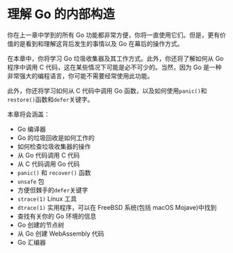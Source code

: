 # 理解 Go 的内部构造

你在上一章中学到的所有 Go 功能都非常方便，你将一直使用它们。但是，更有价值的是看到和理解这背后发生的事情以及 Go 在幕后的操作方式。

在本章中，你将学习 Go 垃圾收集器及其工作方式。此外，你还将了解如何从 Go 程序中调用 C 代码，这在某些情况下可能是必不可少的。当然，因为 Go 是一种非常强大的编程语言，你可能不需要经常使用此功能。

此外，你还将学习如何从 C 代码中调用 Go 函数，以及如何使用`panic()`和`restore()`函数和`defer`关键字。

本章将会涵盖：

- Go 编译器
- Go 的垃圾回收是如何工作的
- 如何检查垃圾收集器的操作
- 从 Go 代码调用 C 代码
- 从 C 代码调用 Go 代码
- `panic()` 和 `recover()` 函数
- `unsafe` 包
- 方便但棘手的`defer`关键字
- `strace(1)` Linux 工具
- `dtrace(1)` 实用程序，可以在 FreeBSD 系统(包括 macOS Mojave)中找到
- 查找有关你的 Go 环境的信息
- Go 创建的节点树
- 从 Go 创建 WebAssembly 代码
- Go 汇编器
